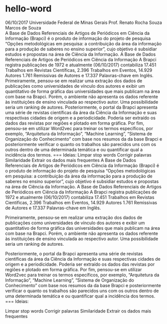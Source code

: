 # hello-word
06/10/2017
Universidade Federal de Minas Gerais
Prof. Renato Rocha Souza
Marcos de Souza  
A Base de Dados Referenciais de Artigos de Periódicos em Ciência da Informação (Brapci) é o produto de informação do projeto de pesquisa “Opções metodológicas em pesquisa: a contribuição da área da informação para a produção de saberes no ensino superior”, cujo objetivo é subsidiar estudos e propostas na área de Ciência da Informação.    A Base de Dados Referenciais de Artigos de Periódicos em  Ciência da Informação   A Brapci registra publicações de 1972 e atualmente (06/10/2017) contabiliza 17.451 Trabalhos em Revistas Científicas,  2.396 Trabalhos em Eventos, 14.929 Autores 1.761 Remissivas de Autores e 17.337 Palavras-chave em Inglês.  Primeiramente, pensou-se em realizar uma extração dos dados de publicações como universidades de vínculo dos autores e exibir um quantitativo de forma gráfica das universidades que mais publicam na área com base na Brapci. Porém, o ambiente não apresenta os dados referente às instituições de ensino vinculada ao respectivo autor. Uma possibilidade seria um ranking de autores.  Posteriormente, o portal da Brapci apresenta uma série de revistas científicas da área da Ciência da Informação e suas respectivas cidades de origem e a  periodicidade. Poderia ser extraído os dados das revistas por regiões e plotado em forma gráfica.   Por fim, pensou-se em utilizar Word2vec para treinar os termos específicos, por exemplo, “Arquitetura da Informação”, “Machine Learning”, “Sistema de Organização do Conhecimento” com base nos resumos da da base Brapci e posteriormente verificar o quanto os trabalhos são parecidos uns com os outros dentro de uma determinada temática e ou quantificar qual a incidência dos termos.    === Ideias:  Limpar stop words Corrigir palavras Similaridade Extrair os dados mais frequentes
A Base de Dados Referenciais de Artigos de Periódicos em Ciência da Informação (Brapci) é o produto de informação do projeto de pesquisa “Opções metodológicas em pesquisa: a contribuição da área da informação para a produção de saberes no ensino superior”, cujo objetivo é subsidiar estudos e propostas na área de Ciência da Informação. 
A Base de Dados Referenciais de Artigos de Periódicos em Ciência da Informação 
A Brapci registra publicações de 1972 e atualmente (06/10/2017) contabiliza 17.451 Trabalhos em Revistas Científicas,  2.396 Trabalhos em Eventos, 14.929 Autores
1.761 Remissivas de Autores e 17.337 Palavras-chave em Inglês.

Primeiramente, pensou-se em realizar uma extração dos dados de publicações como universidades de vínculo dos autores e exibir um quantitativo de forma gráfica das universidades que mais publicam na área com base na Brapci. Porém, o ambiente não apresenta os dados referente às instituições de ensino vinculada ao respectivo autor. Uma possibilidade seria um ranking de autores.

Posteriormente, o portal da Brapci apresenta uma série de revistas científicas da área da Ciência da Informação e suas respectivas cidades de origem e a  periodicidade. Poderia ser extraído os dados das revistas por regiões e plotado em forma gráfica. 
Por fim, pensou-se em utilizar Word2vec para treinar os termos específicos, por exemplo, “Arquitetura da Informação”, “Machine Learning”, “Sistema de Organização do Conhecimento” com base nos resumos da da base Brapci e posteriormente verificar o quanto os trabalhos são parecidos uns com os outros dentro de uma determinada temática e ou quantificar qual a incidência dos termos. 
=== Ideias: 

Limpar stop words
Corrigir palavras
Similaridade
Extrair os dados mais frequentes
